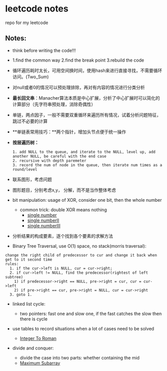 # leetcode notes

repo for my leetcode

## Notes:

* think before writing the code!!!
  
* 1.find the common way 2.find the break point 3.rebuild the code
  
* 循环遍历耗时太长，可用空间换时间，使用hash来进行直接寻找，不需要循环访问。(Two_Sum)
  
* 对null或者0的情况可以预处理排除，再对有内容的情况进行分类分析
  
* **最长回文串**：Manacher算法本质是中心扩展，分析了中心扩展时可以简化的计算部分（先字符串预处理，消除奇偶性）
  
* 单链，两点因子，一般不需要双重循环来遍历所有情况，试着分析问题特征，跳过不必要的计算
  
* **单链表常用技巧：**两个指针，增加头节点便于统一操作
  
* **按层遍历树：**
  
  ``` 
  1. add NULL to the queue, and iterate to the NULL, level up, add another NULL, be careful with the end case
  2. recursive with depth paremeter 
  3. record the num of node in the queue, then iterate num times as a round/level
  ```

* 联系图形，考虑问题

* 图形题目，分别考虑x,y， 分解，而不是当作整体考虑

* bit manipulation: usage of XOR, consider one bit, then the whole number
  - common trick: double XOR means nothing 
	- [single number](./singleNumber.cc)
	- [single numberII](./singleNumberII.cc)
	- [single numberIII](./singleNumberIII.cc)

* 分析结果的构成要素，逐个找到各个要素的求解方法

* Binary Tree Traversal, use O(1) space, no stack(morris traversal):
```
change the right child of predecessor to cur and change it back when get to it second time
rules:
  1. if the cur->left is NULL, cur = cur->right;
  2. if cur->left != NULL, find the predecessor(rightest of left subtree) 
    1) if predecessor->right == NULL, pre->right = cur, cur = cur->left
    2) if pre->right == cur, pre->right = NULL, cur = cur->right
  3. goto 1.
```             

* linked list cycle: 
	- two pointers: fast one and slow one, if the fast catches the slow then there is cycle

* use tables to record situations when a lot of cases need to be solved
    - [Integer To Roman](./integerToRoman.cc)

* divide and conquer:
    - divide the case into two parts: whether containing the mid 
    -  [Maximum Subarray](./maximumSubarray.cc)
    	

